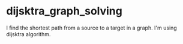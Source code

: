 # dijsktra_graph_solving
I find the shortest path from a source to a target in a graph. I'm using dijsktra algorithm.
